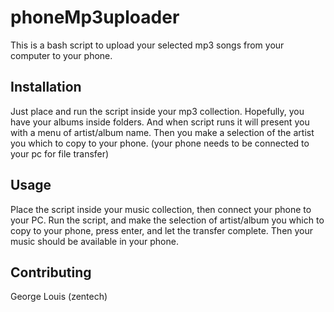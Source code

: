 # phoneMp3uploader
This is a bash script to upload your selected mp3 songs from your computer to your phone.

## Installation
Just place and run the script inside your mp3 collection. Hopefully, you have your albums inside folders. And when script runs it will present you with a 
menu of artist/album name. Then you make a selection of the artist you which to copy to your phone. (your phone needs to be connected to your pc for file transfer)
 
## Usage
Place the script inside your music collection, then connect your phone to your PC. Run the script, and make the selection of artist/album you which to copy to your phone, press enter, and let the transfer complete. Then your music should be available in your phone.

## Contributing
George Louis (zentech)
